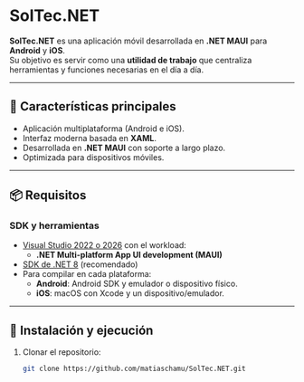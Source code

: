 # SolTec.NET

**SolTec.NET** es una aplicación móvil desarrollada en **.NET MAUI** para **Android** y **iOS**.  
Su objetivo es servir como una **utilidad de trabajo** que centraliza herramientas y funciones necesarias en el día a día.

---

## 🚀 Características principales
- Aplicación multiplataforma (Android e iOS).
- Interfaz moderna basada en **XAML**.
- Desarrollada en **.NET MAUI** con soporte a largo plazo.
- Optimizada para dispositivos móviles.

---

## 📦 Requisitos

### SDK y herramientas
- [Visual Studio 2022 o 2026](https://visualstudio.microsoft.com/) con el workload:
  - **.NET Multi-platform App UI development (MAUI)**
- [SDK de .NET 8](https://dotnet.microsoft.com/en-us/download) (recomendado)
- Para compilar en cada plataforma:
  - **Android**: Android SDK y emulador o dispositivo físico.
  - **iOS**: macOS con Xcode y un dispositivo/emulador.

---

## 🔧 Instalación y ejecución

1. Clonar el repositorio:
   ```bash
   git clone https://github.com/matiaschamu/SolTec.NET.git
